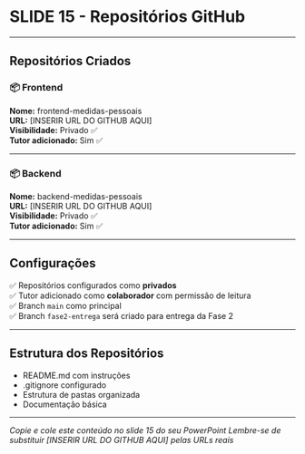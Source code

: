 # SLIDE 15 - Repositórios GitHub

---

## Repositórios Criados

### 📦 Frontend
**Nome:** frontend-medidas-pessoais  
**URL:** [INSERIR URL DO GITHUB AQUI]  
**Visibilidade:** Privado ✅  
**Tutor adicionado:** Sim ✅  

---

### 📦 Backend
**Nome:** backend-medidas-pessoais  
**URL:** [INSERIR URL DO GITHUB AQUI]  
**Visibilidade:** Privado ✅  
**Tutor adicionado:** Sim ✅  

---

## Configurações

✅ Repositórios configurados como **privados**  
✅ Tutor adicionado como **colaborador** com permissão de leitura  
✅ Branch `main` como principal  
✅ Branch `fase2-entrega` será criado para entrega da Fase 2  

---

## Estrutura dos Repositórios

- README.md com instruções
- .gitignore configurado
- Estrutura de pastas organizada
- Documentação básica

---

*Copie e cole este conteúdo no slide 15 do seu PowerPoint*
*Lembre-se de substituir [INSERIR URL DO GITHUB AQUI] pelas URLs reais*

